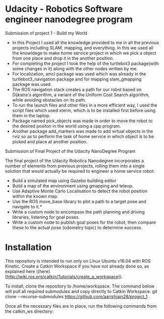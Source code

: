 # Udacity - Robotics Software engineer nanodegree program 

Submission of project 1 - Build my World

 
* In this Project I used all the knowledge provided to me in all the previous projects including SLAM, mapping, and everything. In this we used all the knowldege to make home service project in which we pick a object from one place and drop it in the another position.
* For completing the project I took the help of the turtlebot3 package(with some changes in it) along with the other nodes written by me.
* For localization, amcl package was used which was already in the turtlebot3_navigation package and for mapping slam_gmapping package was used.
* The ROS navigation stack creates a path for our robot based on Dijkstra's algorithm, a variant of the Uniform Cost Search algorithm, while avoiding obstacles on its path.
* To run the launch files and other files in a more efficient way, I used the script files which used xterm, which is to be installed first before using them in the laptop.
* Package named pick_objects was made in order to move the robot to the desired positon in the world using a cpp program.
* Another package add_markers was made to add virtual objects in the rviz so as to perform the task of home service in which object is to be picked and place at another position.

Submission of Final Project of the Udacity NanoDegree Program


The final project of the Udacity Robotics Nanodegree incorporates a number of elements from previous projects, rolling them into a single solution that would actually be required to engineer a home service robot:

* Build a simulated map using Gazebo building editor
* Build a map of the environment using gmapping and teleop.
* Use Adaptive Monte Carlo Localisation to detect the robot position within the known map.
* Use the ROS move_base library to plot a path to a target pose and navigate to it.* 
* Write a custom node to encompass the path planning and driving libraries, listening for goal poses.
* Write a custom node to publish goal poses for the robot, then compare these to the actual pose (odometry topic) to determine success.


# Installation
This repository is intended to run only on Linux Ubuntu v16.04 with ROS Kinetic. Create a Catkin Workspace if you have not already done so, as explained here ((here)[http://wiki.ros.org/catkin/Tutorials/create_a_workspace]).

To install, clone the repository to /home/workspace. The command below will pull all required submodules and copy directly to Catkin Workspace. git clone --recurse-submodules https://github.com/aarishjain28/project_1 .

Once all the necessary files are in place, run the following commands from the catkin_ws directory:
